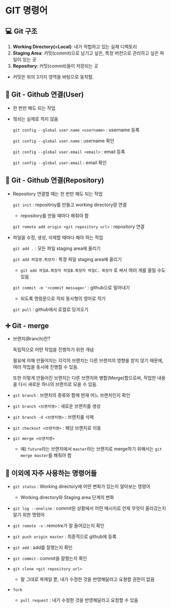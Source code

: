 # GIT 명령어

## :computer: Git 구조

1.  **Working Directory(=Local)**: 내가 작헙하고 있는 실제 디렉토리
2. **Staging Area**: 커밋(commit)으로 남기고 싶은, 특정 버전으로 관리하고 싶은 파일이 있는 곳
3. **Repository**: 커밋(commit)들이 저장되는 곳

- 커밋은 위의 3가지 영역을 바탕으로 동작함.

## :raising_hand: Git - Github 연결(User)

- 한 번만 해도 되는 작업

- 꺾쇠는 실제로 적지 않음

  `git config --global user.name <username>` : username 등록

  `git config --global user.name` : username 확인

  `git config --global user.email <email>` : email 등록

  `git config --global user.email` : email 확인

## :file_folder: Git - Github 연결(Repository)

- Repository 연결할 때는 한 번만 해도 되는 작업

  `git init` : repositroy를 만들고 working directory랑 연결

  - repository를 만들 때마다 해줘야 함

  `git remote add origin <git repository url>` : repository 연결

- 파일을 수정, 생성, 삭제할 때마다 해야 하는 작업

  `git add .` : 모든 파일 staging area에 올리기

  `git add 파일명.확장자` : 특정 파일 staging area에 올리기

  - `git add 파일A.확장자 파일B.확장자 파일C. 확장자` 로 써서 여러 개를 올릴 수도 있음

  `git commit -m '<commit message>'` : github으로 밀어내기

  - 되도록 명령문으로 적되 동사형의 영어로 적기 
  
  `git pull` : github에서 로컬로 당겨오기

## :heavy_plus_sign: Git - merge

- 브랜치(Branch)란?

  독립적으로 어떤 작업을 진행하기 위한 개념

  필요에 의해 만들어지는 각각의 브랜치는 다른 브랜치의 영향을 받지 않기 때문에, 여러 작업을 동시에 진행할 수 있음.

  또한 이렇게 만들어진 브랜치는 다른 브랜치와 병합(Merge)함으로써, 작업한 내용을 다시 새로운 하나의 브랜치로 모을 수 있음.

- `git branch` : 브랜치의 종류와 함께 현재 어느 브랜치인지 확인

- `git branch <브랜치명>` : 새로운 브랜치를 생성

- `git branch -d <브랜치명>` : 브랜치를 삭제

- `git checkout <브랜치명>` : 해당 브랜치로 이동

- `git merge <브랜치명>`

  - 예) `future`라는 브랜치에서 `master`라는 브랜치로 merge하기 위해서는 `git merge master`를 해줘야 함

## :pushpin: 이외에 자주 사용하는 명령어들

- `git status` : Working directory에 어떤 변화가 있는지 알아보는 명령어
  - Working directory와 Staging area 단계의 변화

- `git log --oneline` : commit된 상황에서 어떤 메시지로 언제 무엇이 올라갔는지 알기 위한 명령어
- `git remote -v` : remotre가 잘 들어갔는지 확인
- `git push origin master` : 최종적으로 github에 등록
- `git add` : add를 잘했는지 확인
- `git commit` : commit을 잘했는지 확인
- `git clone <git repository url>` 
  - 말 그대로 복제일 뿐, 내가 수정한 것을 반영해달라고 요쳥할 권한이 없음
- `fork`
  - `pull request` : 내가 수정한 것을 반영해달라고 요청할 수 있음